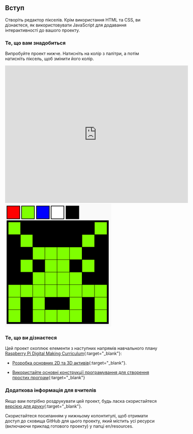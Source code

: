 ## Вступ

Створіть редактор пікселів. Крім використання HTML та CSS, ви дізнаєтеся, як використовувати JavaScript для додавання інтерактивності до вашого проекту.

### Те, що вам знадобиться

Випробуйте проект нижче. Натисніть на колір з палітри, а потім натисніть піксель, щоб змінити його колір.

<div class="trinket">
  <iframe src="https://trinket.io/embed/html/0e102a306b?outputOnly=true&start=result" width="600" height="450" frameborder="0" marginwidth="0" marginheight="0" allowfullscreen>
  </iframe>
  <img src="images/pixel-art-final.png">
</div>

### Те, що ви дізнаєтеся

Цей проект охоплює елементи з наступних напрямів навчального плану [Raspberry Pi Digital Making Curriculum](https://rpf.io/curriculum){:target="_blank"}:

+ [Розробка основних 2D та 3D активів](https://www.raspberrypi.org/curriculum/design/creator){:target="_blank"}.

+ [Використайте основні конструкції програмування для створення простих програм](https://www.raspberrypi.org/curriculum/programming/creator){:target="_blank"}

### Додаткова інформація для вчителів

Якщо вам потрібно роздрукувати цей проект, будь ласка скористайтеся [версією для друку](https://projects.raspberrypi.org/uk-UA/projects/pixel-art/print){:target="_blank"}.

Скористайтеся посиланням у нижньому колонтитулі, щоб отримати доступ до сховища GitHub для цього проекту, який містить усі ресурси (включаючи приклад готового проекту) у папці en/resources.